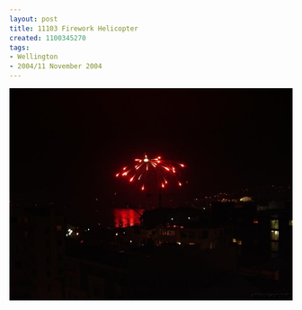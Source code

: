 ```yaml
---
layout: post
title: 11103 Firework Helicopter
created: 1100345270
tags:
- Wellington
- 2004/11 November 2004
---
```


<img src="/image/images/11103_firework_helicopter-1486.jpg"/>

